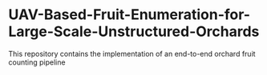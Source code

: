 # UAV-Based-Fruit-Enumeration-for-Large-Scale-Unstructured-Orchards
This repository contains the implementation of an end-to-end orchard fruit counting pipeline
